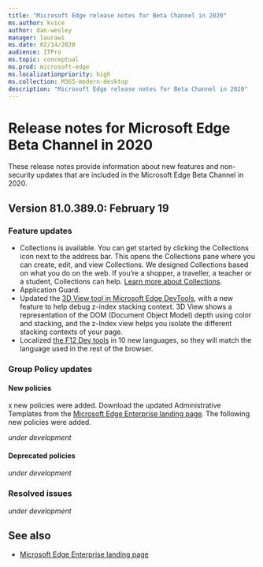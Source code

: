 ```yaml
---
title: "Microsoft Edge release notes for Beta Channel in 2020"
ms.author: kvice
author: dan-wesley
manager: laurawi
ms.date: 02/14/2020
audience: ITPro
ms.topic: conceptual
ms.prod: microsoft-edge
ms.localizationpriority: high
ms.collection: M365-modern-desktop
description: "Microsoft Edge release notes for Beta Channel in 2020"
---
```


# Release notes for Microsoft Edge Beta Channel in 2020

These release notes provide information about new features and non-security updates that are included in the Microsoft Edge Beta Channel in 2020.

## Version 81.0.389.0: February 19

### Feature updates

- Collections is available. You can get started by clicking the Collections icon next to the address bar. This opens the Collections pane where you can create, edit, and view Collections. We designed Collections based on what you do on the web. If you’re a shopper, a traveller, a teacher or a student, Collections can help. [Learn more about Collections](https://blogs.windows.com/msedgedev/2019/12/09/improvements-collections-sync-microsoft-edge/#LuDPRDUDCgdgdOVt.97).
- Application Guard.  
- Updated the [3D View tool in Microsoft Edge DevTools](https://blogs.windows.com/msedgedev/2020/01/23/debug-z-index-3d-view-edge-devtools/), with a new feature to help debug z-index stacking context. 3D View shows a representation of the DOM (Document Object Model) depth using color and stacking, and the z-Index view helps you isolate the different stacking contexts of your page.
- Localized [the F12 Dev tools](https://blogs.windows.com/msedgedev/2020/02/04/localizing-edge-devtools/) in 10 new languages, so they will match the language used in the rest of the browser.

### Group Policy updates

#### New policies

x new policies were added. Download the updated Administrative Templates from the [Microsoft Edge Enterprise landing page](https://aka.ms/EdgeEnterprise). The following new policies were added.

*under development*

#### Deprecated policies

*under development*
<!--
#### Policy caption changes
#### Other policy changes 
-->

### Resolved issues

*under development*

## See also

- [Microsoft Edge Enterprise landing page](https://aka.ms/EdgeEnterprise)
